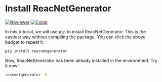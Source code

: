 # Install ReacNetGenerator

[![Nbviewer](https://cdn.jsdelivr.net/gh/jupyter/design@bfbff5d7eec8bd8be413deffecff0f4de29fd5cf/logos/Badges/nbviewer_badge.svg)](https://nbviewer.jupyter.org/github/tongzhugroup/reacnetgenerator/blob/master/tutorial/install.ipynb?flush_cache=false)
[![Colab](https://images.weserv.nl/?url=colab.research.google.com/assets/colab-badge.svg)](https://colab.research.google.com/github/tongzhugroup/reacnetgenerator/blob/master/tutorial/install.ipynb)

In this tutorial, we will use `pip` to install ReacNetGenerator. This is the eastiest way without compiling the package. You can click the above badget to repeat it.

```bash
pip install reacnetgenerator
```

Now, ReacNetGenerator has been already installed in the environment. Try it now!

```bash
reacnetgenerator -h
```
